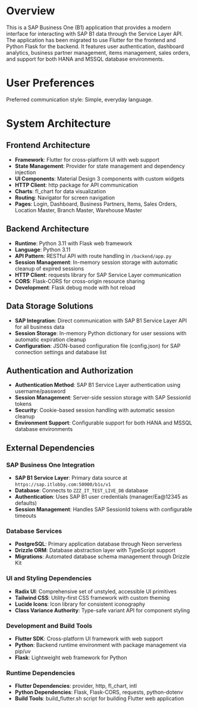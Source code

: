 # Overview

This is a SAP Business One (B1) application that provides a modern interface for interacting with SAP B1 data through the Service Layer API. The application has been migrated to use Flutter for the frontend and Python Flask for the backend. It features user authentication, dashboard analytics, business partner management, items management, sales orders, and support for both HANA and MSSQL database environments.

# User Preferences

Preferred communication style: Simple, everyday language.

# System Architecture

## Frontend Architecture
- **Framework**: Flutter for cross-platform UI with web support
- **State Management**: Provider for state management and dependency injection
- **UI Components**: Material Design 3 components with custom widgets
- **HTTP Client**: http package for API communication
- **Charts**: fl_chart for data visualization
- **Routing**: Navigator for screen navigation
- **Pages**: Login, Dashboard, Business Partners, Items, Sales Orders, Location Master, Branch Master, Warehouse Master

## Backend Architecture
- **Runtime**: Python 3.11 with Flask web framework
- **Language**: Python 3.11
- **API Pattern**: RESTful API with route handling in `/backend/app.py`
- **Session Management**: In-memory session storage with automatic cleanup of expired sessions
- **HTTP Client**: requests library for SAP Service Layer communication
- **CORS**: Flask-CORS for cross-origin resource sharing
- **Development**: Flask debug mode with hot reload

## Data Storage Solutions
- **SAP Integration**: Direct communication with SAP B1 Service Layer API for all business data
- **Session Storage**: In-memory Python dictionary for user sessions with automatic expiration cleanup
- **Configuration**: JSON-based configuration file (config.json) for SAP connection settings and database list

## Authentication and Authorization
- **Authentication Method**: SAP B1 Service Layer authentication using username/password
- **Session Management**: Server-side session storage with SAP SessionId tokens
- **Security**: Cookie-based session handling with automatic session cleanup
- **Environment Support**: Configurable support for both HANA and MSSQL database environments

## External Dependencies

### SAP Business One Integration
- **SAP B1 Service Layer**: Primary data source at `https://sap.itlobby.com:50000/b1s/v1`
- **Database**: Connects to `ZZZ_IT_TEST_LIVE_DB` database
- **Authentication**: Uses SAP B1 user credentials (manager/Ea@12345 as defaults)
- **Session Management**: Handles SAP SessionId tokens with configurable timeouts

### Database Services
- **PostgreSQL**: Primary application database through Neon serverless
- **Drizzle ORM**: Database abstraction layer with TypeScript support
- **Migrations**: Automated database schema management through Drizzle Kit

### UI and Styling Dependencies
- **Radix UI**: Comprehensive set of unstyled, accessible UI primitives
- **Tailwind CSS**: Utility-first CSS framework with custom theming
- **Lucide Icons**: Icon library for consistent iconography
- **Class Variance Authority**: Type-safe variant API for component styling

### Development and Build Tools
- **Flutter SDK**: Cross-platform UI framework with web support
- **Python**: Backend runtime environment with package management via pip/uv
- **Flask**: Lightweight web framework for Python

### Runtime Dependencies
- **Flutter Dependencies**: provider, http, fl_chart, intl
- **Python Dependencies**: Flask, Flask-CORS, requests, python-dotenv
- **Build Tools**: build_flutter.sh script for building Flutter web application